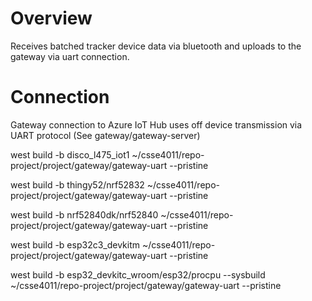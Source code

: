 # Overview
Receives batched tracker device data via bluetooth and uploads to the gateway via uart connection.

# Connection
Gateway connection to Azure IoT Hub uses off device transmission via UART protocol (See gateway/gateway-server)


west build -b disco_l475_iot1 ~/csse4011/repo-project/project/gateway/gateway-uart --pristine


west build -b thingy52/nrf52832  ~/csse4011/repo-project/project/gateway/gateway-uart --pristine


west build -b nrf52840dk/nrf52840 ~/csse4011/repo-project/project/gateway/gateway-uart --pristine


west build -b esp32c3_devkitm ~/csse4011/repo-project/project/gateway/gateway-uart --pristine


west build -b esp32_devkitc_wroom/esp32/procpu --sysbuild ~/csse4011/repo-project/project/gateway/gateway-uart --pristine